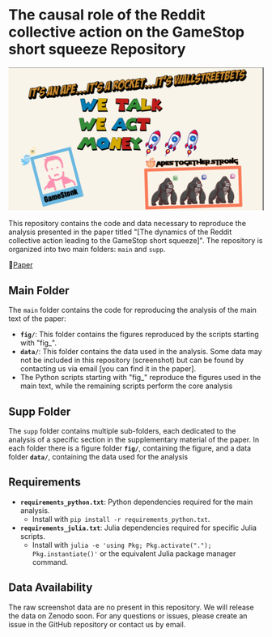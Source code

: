 # The causal role of the Reddit collective action on the GameStop short squeeze  Repository

![alt text](https://github.com/RiegelGestr/WSBCausality/blob/main/pic.png)

This repository contains the code and data necessary to reproduce the analysis presented in the paper titled "[The dynamics of the Reddit collective action leading to the GameStop short squeeze]". 
The repository is organized into two main folders: `main` and `supp`.

📝[Paper]((https://doi.org/10.1038/s44260-025-00029-z))


## Main Folder

The `main` folder contains the code for reproducing the analysis of the main text of the paper:
- **`fig/`**: This folder contains the figures reproduced by the scripts starting with "fig_".
- **`data/`**: This folder contains the data used in the analysis. Some data may not be included in this repository (screenshot) but can be found by contacting us via email [you can find it in the paper].
- The Python scripts starting with "fig_" reproduce the figures used in the main text, while the remaining scripts perform the core analysis
## Supp Folder

The `supp` folder contains multiple sub-folders, each dedicated to the analysis of a specific section in the supplementary material of the paper. In each folder there is a figure folder **`fig/`**, containing the figure, and a data folder **`data/`**, containing the data used for the analysis
## Requirements

- **`requirements_python.txt`**: Python dependencies required for the main analysis.
  - Install with `pip install -r requirements_python.txt`.
- **`requirements_julia.txt`**: Julia dependencies required for specific Julia scripts.
  - Install with `julia -e 'using Pkg; Pkg.activate("."); Pkg.instantiate()'` or the equivalent Julia package manager command.

## Data Availability

The raw screenshot data are no present in this repository. We will release the data on Zenodo soon.
For any questions or issues, please create an issue in the GitHub repository or contact us by email.
